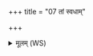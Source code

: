 +++
title = "07 तां स्वधाम्"

+++
<details><summary>मूलम् (WS)</summary>

तां स्वधां पितर उप जीवन्त्युपजीवनीयो भवति य एवं वेद ॥ ८ ॥
</details>